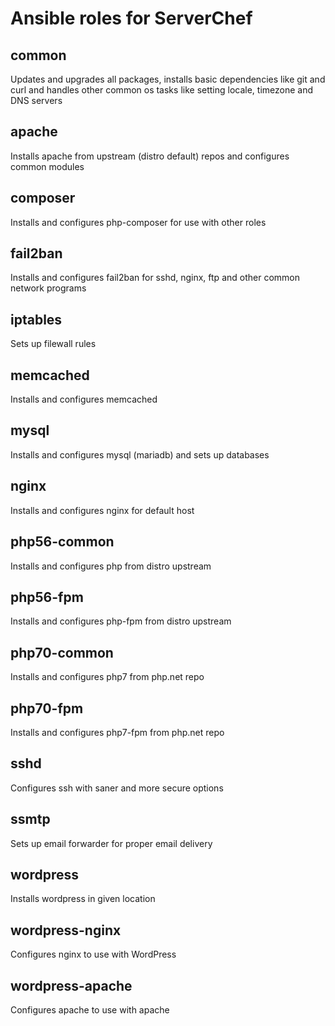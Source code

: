 # Ansible roles for ServerChef
## common
Updates and upgrades all packages, installs basic dependencies like git and curl and handles other common os tasks like setting locale, timezone and DNS servers
## apache
Installs apache from upstream (distro default) repos and configures common modules
## composer
Installs and configures php-composer for use with other roles
## fail2ban
Installs and configures fail2ban for sshd, nginx, ftp and other common network programs
## iptables
Sets up filewall rules
## memcached
Installs and configures memcached
## mysql
Installs and configures mysql (mariadb) and sets up databases
## nginx
Installs and configures nginx for default host
## php56-common
Installs and configures php from distro upstream
## php56-fpm
Installs and configures php-fpm from distro upstream
## php70-common
Installs and configures php7 from php.net repo
## php70-fpm
Installs and configures php7-fpm from php.net repo
## sshd
Configures ssh with saner and more secure options
## ssmtp
Sets up email forwarder for proper email delivery
## wordpress
Installs wordpress in given location
## wordpress-nginx
Configures nginx to use with WordPress
## wordpress-apache
Configures apache to use with apache
